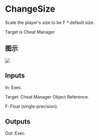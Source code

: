 # ChangeSize

Scale the player's size to be F * default size.

Target is Cheat Manager

## 图示

![]($-20221218-18155239.png)

## Inputs

In: Exec.

Target: Cheat Manager Object Reference.

F: Float (single-precision).  

## Outputs

Out: Exec.

